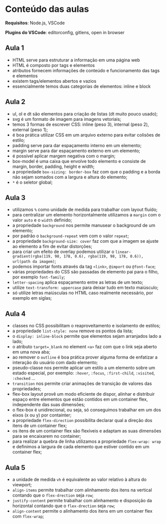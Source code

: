 # Conteúdo das aulas

**Requisitos**: Node.js, VSCode

**Plugins do VSCode**: editorconfig, gitlens, open in browser

## Aula 1

- HTML serve para estruturar a informação em uma página web
- HTML é composto por tags e elementos
- atributos fornecem informações de conteúdo e funcionamento das 
tags e elementos
- existem tags/elementos abertos e vazios
- essencialmente temos duas categorias de elementos: inline e block

## Aula 2

- ul, ol e dt são elementos para criação de listas (dt muito pouco usado);
- svg é um formato de imagem para imagens vetoriais;
- temos 3 formas de escrever CSS: inline (peso 3), internal (peso 2), external (peso 1);
- é boa prática utilizar CSS em um arquivo externo para evitar colisões de estilo;
- padding serve para dar espaçamento interno em um elemento;
- margin serve para dar espaçamento externo em um elemento;
- é possível aplicar margem negativa com o margin;
- box-model é uma caixa que envolve todo elemento e consiste de margin, border, padding, height e width;
- a propriedade `box-sizing: border-box` faz com que o padding e a borda não sejam somados com a largura e altura do elemento; 
- `*` é o seletor global;

## Aula 3

- utilizamos `%` como unidade de medida para trabalhar com layout fluído;
- para centralizar um elemento horizontalmente utilizamos a `margin` com o valor `auto` e o `width` definido;
- a propriedade `background` nos permite manusear o background de um elemento;
- por padrão o `background-repeat` vem com o valor `repeat`;
- a propriedade `background-size: cover` faz com que a imagem se ajuste ao elemento a fim de evitar distorções;
- para criar um efeito de overlay podemos utilizar o `linear-gradient(rgba(119, 98, 178, 0.6), rgba(119, 98, 178, 0.6)), url(path da imagem)`;
- podemos importar fonts através da tag `<link>`, `@import` ou `@font-face`;
- várias propriedades do CSS são passadas de elemento pai para o filho, por exemplo `font-family`;
- `letter-spacing` aplica espaçamento entre as letras de um texto;
- utilize `text-transform: uppercase` para deixar tudo em texto maiúsculo;
- só utilize letras maiúsculas no HTML caso realmente necessário, por exemplo em siglas; 

## Aula 4

- classes no CSS possibilitam o reaproveitamento e isolamento de estilos;
- a propriedade `list-style: none` remove os pontos da lista;
- o `display: inline-block` permite que elementos sejam arranjados lado a lado;
- o atributo `target=_blank` no element `<a>` faz com que o link seja aberto em uma nova aba;
- ao remover o `outline` é boa prática prover alguma forma de enfatizar a interação do usuário com dado elemento;
- pseudo-classe nos permite aplicar um estilo a um elemento sobre um estado especial, por exemplo: `:hover`, `:focus`, `:first-child`, `:visited`, `:checked` ...
- `transition` nos permite criar animações de transição de valores das propriedades;
- flex-box layout provê um modo eficiente de dispor, alinhar e distribuir espaço entre elementos que estão contidos em um container flex, independente das suas dimensões;
- o flex-box é unidirecional, ou seja, só conseguimos trabalhar em um dos eixos (x ou y) por containter;
- a propriedade `flex-direction` possibilita declarar qual a direção dos itens de um container flex;
- os itens de um container flex são flexíveis e adaptam as suas dimensões para se encaixarem no container;
- para realizar a quebra de linha utilizamos a propriedade `flex-wrap: wrap` e definimos a largura de cada elemento que estiver contido em um container flex;

## Aula 5

- a unidade de medida `vh` é equivalente ao valor relativo à altura do viewport;
- `align-items` permite trabalhar com alinhamento dos itens na vertical contando que o `flex-drection` seja `row`;
- `justify-content` permite trabalhar com alinhamento e disposição da horizontal contando que o `flex-drection` seja `row`; 
- `align-content` permite o alinhamento dos itens em um container flex com `flex-wrap`;


